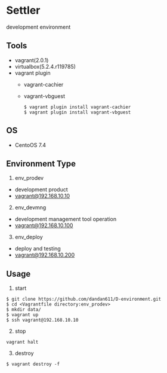 # Settler
development environment 

## Tools

* vagrant(2.0.1)
* virtualbox(5.2.4.r119785)
* vagrant plugin
  * vagrant-cachier
  * vagrant-vbguest
  
    ```
    $ vagrant plugin install vagrant-cachier
    $ vagrant plugin install vagrant-vbguest
    ```

## OS

* CentoOS 7.4

## Environment Type

1. env_prodev
  * development product 
  * vagrant@192.168.10.10
2. env_devmng
  * development management tool operation
  * vagrant@192.168.10.100
3. env_deploy
  * deploy and testing 
  * vagrant@192.168.10.200

## Usage

1. start

```
$ git clone https://github.com/dandan611/D-environment.git
$ cd <Vagrantfile directory:env_prodev>
$ mkdir data/
$ vagrant up
$ ssh vagrant@192.168.10.10
```

2. stop

```
vagrant halt
```

3. destroy

```
$ vagrant destroy -f
```

